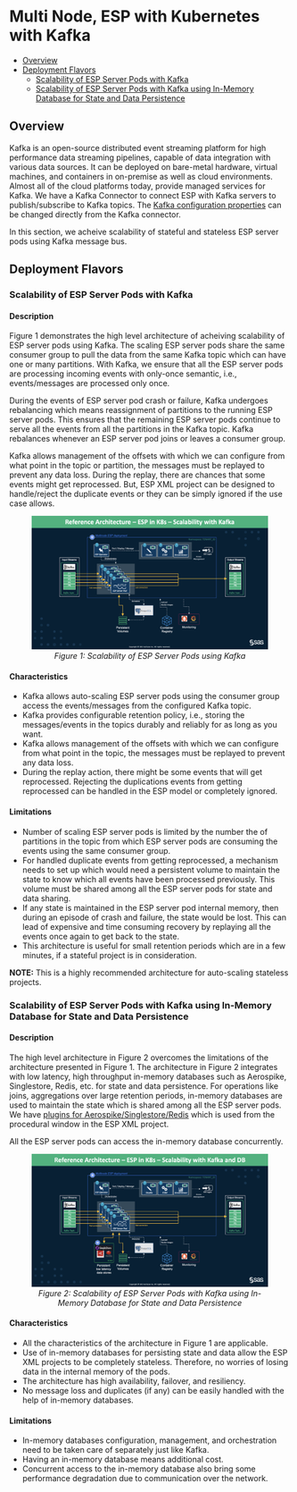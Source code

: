# Multi Node, ESP with Kubernetes with Kafka

* [Overview](multi_node_esp_kubernetes_using_kafka.md#overview)
* [Deployment Flavors](multi_node_esp_kubernetes_using_kafka.md#deployment-flavors)
  * [Scalability of ESP Server Pods with Kafka](multi_node_esp_kubernetes_using_kafka.md#scalability-of-esp-server-pods-with-kafka)
  * [Scalability of ESP Server Pods with Kafka using In-Memory Database for State and Data Persistence](multi_node_esp_kubernetes_using_kafka.md#scalability-of-esp-server-pods-with-kafka-using-in-memory-database-for-state-and-data-persistence)

## Overview
Kafka is an open-source distributed event streaming platform for high performance data streaming pipelines, capable of data integration with various data sources. It can be deployed on bare-metal hardware, virtual machines, and containers in on-premise as well as cloud environments. Almost all of the cloud platforms today, provide managed services for Kafka. 
We have a Kafka Connector to connect ESP with Kafka servers to publish/subscribe to Kafka topics. The [Kafka configuration properties](https://github.com/edenhill/librdkafka/blob/master/CONFIGURATION.md) can be changed directly from the Kafka connector.

In this section, we acheive scalability of stateful and stateless ESP server pods using Kafka message bus. 

## Deployment Flavors

### Scalability of ESP Server Pods with Kafka

#### Description
Figure 1 demonstrates the high level architecture of acheiving scalability of ESP server pods using Kafka. The scaling ESP server pods share the same consumer group to pull the data from the same Kafka topic which can have one or many partitions. With Kafka, we ensure that all the ESP server pods are processing incoming events with only-once semantic, i.e., events/messages are processed only once. 

During the events of ESP server pod crash or failure, Kafka undergoes rebalancing which means reassignment of partitions to the running ESP server pods. This ensures that the remaining ESP server pods continue to serve all the events from all the partitions in the Kafka topic. Kafka rebalances whenever an ESP server pod joins or leaves a consumer group. 

Kafka allows management of the offsets with which we can configure from what point in the topic or partition, the messages must be replayed to prevent any data loss. During the replay, there are chances that some events might get reprocessed. But, ESP XML project can be designed to handle/reject the duplicate events or they can be simply ignored if the use case allows. 

<figure align="center">
  <img src="images/ESP_Scaling_with_Kafka.png">
  <figcaption><i>Figure 1: Scalability of ESP Server Pods using Kafka</i></figcaption>
</figure>

#### Characteristics
- Kafka allows auto-scaling ESP server pods using the consumer group access the events/messages from the configured Kafka topic.
- Kafka provides configurable retention policy, i.e., storing the messages/events in the topics durably and reliably for as long as you want.
- Kafka allows management of the offsets with which we can configure from what point in the topic, the messages must be replayed to prevent any data loss.
- During the replay action, there might be some events that will get reprocessed. Rejecting the duplications events from getting reprocessed can be handled in the ESP model or completely ignored.

#### Limitations
- Number of scaling ESP server pods is limited by the number the of partitions in the topic from which ESP server pods are consuming the events using the same consumer group.
- For handled duplicate events from getting reprocessed, a mechanism needs to set up which would need a persistent volume to maintain the state to know which all events have been processed previously. This volume must be shared among all the ESP server pods for state and data sharing.
- If any state is maintained in the ESP server pod internal memory, then during an episode of crash and failure, the state would be lost. This can lead of expensive and time consuming recovery by replaying all the events once again to get back to the state.
- This architecture is useful for small retention periods which are in a few minutes, if a stateful project is in consideration. 

**NOTE:** This is a highly recommended architecture for auto-scaling stateless projects.

### Scalability of ESP Server Pods with Kafka using In-Memory Database for State and Data Persistence

#### Description
The high level architecture in Figure 2 overcomes the limitations of the architecture presented in Figure 1. The architecture in Figure 2 integrates with low latency, high throughput in-memory databases such as Aerospike, Singlestore, Redis, etc. for state and data persistence. For operations like joins, aggregations over large retention periods, in-memory databases are used to maintain the state which is shared among all the ESP server pods. We have [plugins for Aerospike/Singlestore/Redis](https://gitlab.sas.com/IOT/projects/esp-retention-and-state-persistence/-/tree/master/) which is used from the procedural window in the ESP XML project. 

All the ESP server pods can access the in-memory database concurrently. 

<figure align="center">
  <img src="images/ESP_Scaling_with_Kafka_using_in_memory_DB.png">
  <figcaption><i>Figure 2: Scalability of ESP Server Pods with Kafka using In-Memory Database for State and Data Persistence</i></figcaption>
</figure>

#### Characteristics
- All the characteristics of the architecture in Figure 1 are applicable. 
- Use of in-memory databases for persisting state and data allow the ESP XML projects to be completely stateless. Therefore, no worries of losing data in the internal memory of the pods.
- The architecture has high availability, failover, and resiliency.
- No message loss and duplicates (if any) can be easily handled with the help of in-memory databases.


#### Limitations
- In-memory databases configuration, management, and orchestration need to be taken care of separately just like Kafka.
- Having an in-memory database means additional cost. 
- Concurrent access to the in-memory database also bring some performance degradation due to communication over the network.

